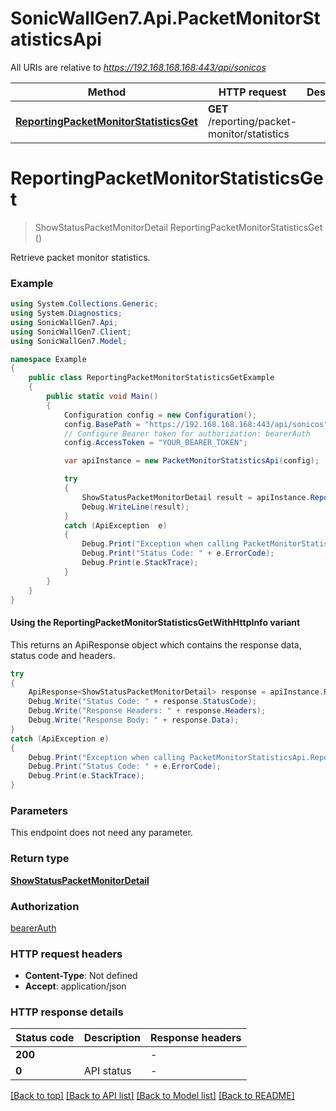 # SonicWallGen7.Api.PacketMonitorStatisticsApi

All URIs are relative to *https://192.168.168.168:443/api/sonicos*

| Method | HTTP request | Description |
|--------|--------------|-------------|
| [**ReportingPacketMonitorStatisticsGet**](PacketMonitorStatisticsApi.md#reportingpacketmonitorstatisticsget) | **GET** /reporting/packet-monitor/statistics |  |

<a id="reportingpacketmonitorstatisticsget"></a>
# **ReportingPacketMonitorStatisticsGet**
> ShowStatusPacketMonitorDetail ReportingPacketMonitorStatisticsGet ()



Retrieve packet monitor statistics.

### Example
```csharp
using System.Collections.Generic;
using System.Diagnostics;
using SonicWallGen7.Api;
using SonicWallGen7.Client;
using SonicWallGen7.Model;

namespace Example
{
    public class ReportingPacketMonitorStatisticsGetExample
    {
        public static void Main()
        {
            Configuration config = new Configuration();
            config.BasePath = "https://192.168.168.168:443/api/sonicos";
            // Configure Bearer token for authorization: bearerAuth
            config.AccessToken = "YOUR_BEARER_TOKEN";

            var apiInstance = new PacketMonitorStatisticsApi(config);

            try
            {
                ShowStatusPacketMonitorDetail result = apiInstance.ReportingPacketMonitorStatisticsGet();
                Debug.WriteLine(result);
            }
            catch (ApiException  e)
            {
                Debug.Print("Exception when calling PacketMonitorStatisticsApi.ReportingPacketMonitorStatisticsGet: " + e.Message);
                Debug.Print("Status Code: " + e.ErrorCode);
                Debug.Print(e.StackTrace);
            }
        }
    }
}
```

#### Using the ReportingPacketMonitorStatisticsGetWithHttpInfo variant
This returns an ApiResponse object which contains the response data, status code and headers.

```csharp
try
{
    ApiResponse<ShowStatusPacketMonitorDetail> response = apiInstance.ReportingPacketMonitorStatisticsGetWithHttpInfo();
    Debug.Write("Status Code: " + response.StatusCode);
    Debug.Write("Response Headers: " + response.Headers);
    Debug.Write("Response Body: " + response.Data);
}
catch (ApiException e)
{
    Debug.Print("Exception when calling PacketMonitorStatisticsApi.ReportingPacketMonitorStatisticsGetWithHttpInfo: " + e.Message);
    Debug.Print("Status Code: " + e.ErrorCode);
    Debug.Print(e.StackTrace);
}
```

### Parameters
This endpoint does not need any parameter.
### Return type

[**ShowStatusPacketMonitorDetail**](ShowStatusPacketMonitorDetail.md)

### Authorization

[bearerAuth](../README.md#bearerAuth)

### HTTP request headers

 - **Content-Type**: Not defined
 - **Accept**: application/json


### HTTP response details
| Status code | Description | Response headers |
|-------------|-------------|------------------|
| **200** |  |  -  |
| **0** | API status |  -  |

[[Back to top]](#) [[Back to API list]](../README.md#documentation-for-api-endpoints) [[Back to Model list]](../README.md#documentation-for-models) [[Back to README]](../README.md)

